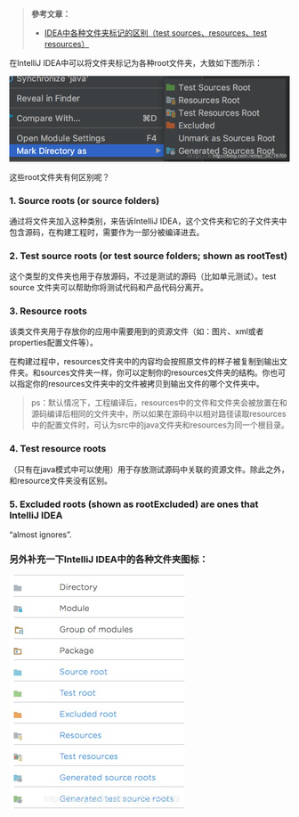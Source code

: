 > **參考文章：**
> - [IDEA中各种文件夹标记的区别（test sources、resources、test resources）](https://blog.csdn.net/liuqinhou/article/details/128506199 "IDEA中各种文件夹标记的区别（test sources、resources、test resources）")

在IntelliJ IDEA中可以将文件夹标记为各种root文件夹，大致如下图所示：

![](./images/258e0559811a0d0fff202d04217115e3.png "")

这些root文件夹有何区别呢？

### 1. Source roots (or source folders)

通过将文件夹加入这种类别，来告诉IntelliJ IDEA，这个文件夹和它的子文件夹中包含源码，在构建工程时，需要作为一部分被编译进去。

### 2. Test source roots (or test source folders; shown as rootTest)

这个类型的文件夹也用于存放源码，不过是测试的源码（比如单元测试）。test source 文件夹可以帮助你将测试代码和产品代码分离开。

### 3. Resource roots

该类文件夹用于存放你的应用中需要用到的资源文件（如：图片、xml或者properties配置文件等）。

在构建过程中，resources文件夹中的内容均会按照原文件的样子被复制到输出文件夹。和sources文件夹一样，你可以定制你的resources文件夹的结构。你也可以指定你的resources文件夹中的文件被拷贝到输出文件的哪个文件夹中。

> ps：默认情况下，工程编译后，resources中的文件和文件夹会被放置在和源码编译后相同的文件夹中，所以如果在源码中以相对路径读取resources中的配置文件时，可认为src中的java文件夹和resources为同一个根目录。

### 4. Test resource roots

（只有在java模式中可以使用）用于存放测试源码中关联的资源文件。除此之外，和resource文件夹没有区别。

### 5. Excluded roots (shown as rootExcluded) are ones that IntelliJ IDEA
“almost ignores”.

### 另外补充一下IntelliJ IDEA中的各种文件夹图标：

![](./images/fb31d51b9c473520dd0c8cb8a577dbe5.png "")
